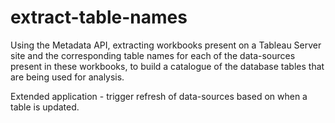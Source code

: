 # extract-table-names
Using the Metadata API, extracting workbooks present on a Tableau Server site and the corresponding table names for each of the data-sources present in these workbooks, to build a catalogue of the database tables that are being used for analysis. 

Extended application - trigger refresh of data-sources based on when a table is updated.
